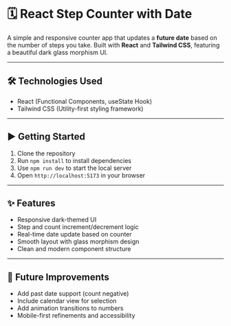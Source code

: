 # 🗓️ React Step Counter with Date

A simple and responsive counter app that updates a **future date** based on the number of steps you take. Built with **React** and **Tailwind CSS**, featuring a beautiful dark glass morphism UI.

---

## 🛠️ Technologies Used

- React (Functional Components, useState Hook)  
- Tailwind CSS (Utility-first styling framework)  

---

## ▶️ Getting Started

1. Clone the repository  
2. Run `npm install` to install dependencies  
3. Use `npm run dev` to start the local server  
4. Open `http://localhost:5173` in your browser  

---

## ✨ Features

- Responsive dark-themed UI  
- Step and count increment/decrement logic  
- Real-time date update based on counter  
- Smooth layout with glass morphism design  
- Clean and modern component structure  

---

## 📌 Future Improvements

- Add past date support (count negative)  
- Include calendar view for selection  
- Add animation transitions to numbers  
- Mobile-first refinements and accessibility
